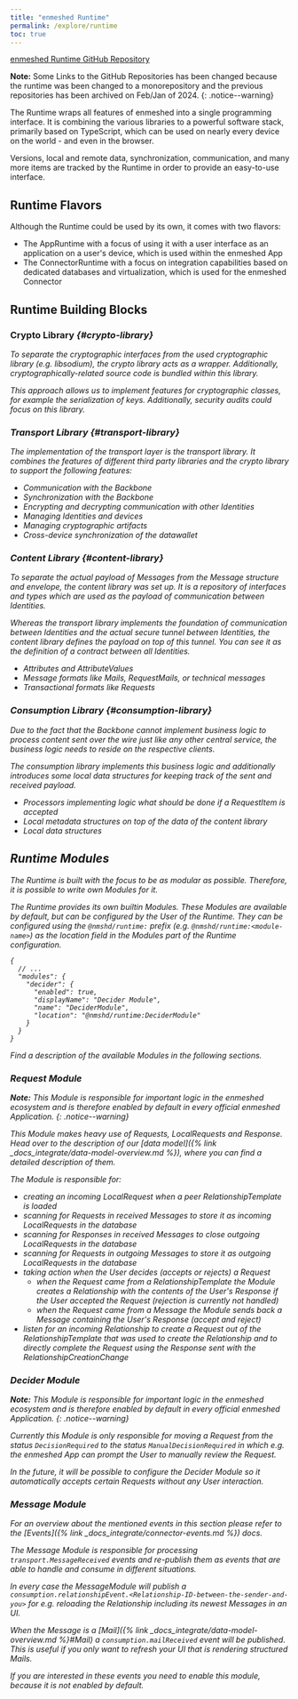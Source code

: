 ```yaml
---
title: "enmeshed Runtime"
permalink: /explore/runtime
toc: true
---
```


[enmeshed Runtime GitHub Repository](https://github.com/nmshd/runtime)

**Note:** Some Links to the GitHub Repositories has been changed because the runtime was been changed to a monorepository and the previous repositories has been archived on Feb/Jan of 2024.
{: .notice--warning}

The Runtime wraps all features of enmeshed into a single programming interface. It is combining the various libraries to a powerful software stack, primarily based on TypeScript, which can be used on nearly every device on the world - and even in the browser.

Versions, local and remote data, synchronization, communication, and many more items are tracked by the Runtime in order to provide an easy-to-use interface.

## Runtime Flavors

Although the Runtime could be used by its own, it comes with two flavors:

- The AppRuntime with a focus of using it with a user interface as an application on a user's device, which is used within the enmeshed App
- The ConnectorRuntime with a focus on integration capabilities based on dedicated databases and virtualization, which is used for the enmeshed Connector

## Runtime Building Blocks

### Crypto Library <a href="https://github.com/nmshd/ts-crypto"><i class="fab fa-fw fa-github"/></a> {#crypto-library}

To separate the cryptographic interfaces from the used cryptographic library (e.g. libsodium), the crypto library acts as a wrapper. Additionally, cryptographically-related source code is bundled within this library.

This approach allows us to implement features for cryptographic classes, for example the serialization of keys. Additionally, security audits could focus on this library.

### Transport Library <a href="https://github.com/nmshd/runtime/tree/main/packages/transport"><i class="fab fa-fw fa-github"/></a> {#transport-library}

The implementation of the transport layer is the transport library. It combines the features of different third party libraries and the crypto library to support the following features:

- Communication with the Backbone
- Synchronization with the Backbone
- Encrypting and decrypting communication with other Identities
- Managing Identities and devices
- Managing cryptographic artifacts
- Cross-device synchronization of the datawallet

### Content Library <a href="https://github.com/nmshd/runtime/tree/main/packages/content"><i class="fab fa-fw fa-github"/></a> {#content-library}

To separate the actual payload of Messages from the Message structure and envelope, the content library was set up. It is a repository of interfaces and types which are used as the payload of communication between Identities.

Whereas the transport library implements the foundation of communication between Identities and the actual secure tunnel between Identities, the content library defines the payload on top of this tunnel. You can see it as the definition of a contract between all Identities.

- Attributes and AttributeValues
- Message formats like Mails, RequestMails, or technical messages
- Transactional formats like Requests

### Consumption Library <a href="https://github.com/nmshd/runtime/tree/main/packages/consumption"><i class="fab fa-fw fa-github"/></a> {#consumption-library}

Due to the fact that the Backbone cannot implement business logic to process content sent over the wire just like any other central service, the business logic needs to reside on the respective clients.

The consumption library implements this business logic and additionally introduces some local data structures for keeping track of the sent and received payload.

- Processors implementing logic what should be done if a RequestItem is accepted
- Local metadata structures on top of the data of the content library
- Local data structures

## Runtime Modules

The Runtime is built with the focus to be as modular as possible. Therefore, it is possible to write own Modules for it.

The Runtime provides its own builtin Modules. These Modules are available by default, but can be configured by the User of the Runtime. They can be configured using the `@nmshd/runtime:` prefix (e.g. `@nmshd/runtime:<module-name>`) as the location field in the Modules part of the Runtime configuration.

```jsonc
{
  // ...
  "modules": {
    "decider": {
      "enabled": true,
      "displayName": "Decider Module",
      "name": "DeciderModule",
      "location": "@nmshd/runtime:DeciderModule"
    }
  }
}
```

Find a description of the available Modules in the following sections.

### Request Module

**Note:** This Module is responsible for important logic in the enmeshed ecosystem and is therefore enabled by default in every official enmeshed Application.
{: .notice--warning}

This Module makes heavy use of Requests, LocalRequests and Response. Head over to the description of our [data model]({% link _docs_integrate/data-model-overview.md %}), where you can find a detailed description of them.

The Module is responsible for:

- creating an incoming LocalRequest when a peer RelationshipTemplate is loaded
- scanning for Requests in received Messages to store it as incoming LocalRequests in the database
- scanning for Responses in received Messages to close outgoing LocalRequests in the database
- scanning for Requests in outgoing Messages to store it as outgoing LocalRequests in the database
- taking action when the User decides (accepts or rejects) a Request
  - when the Request came from a RelationshipTemplate the Module creates a Relationship with the contents of the User's Response if the User accepted the Request (rejection is currently not handled)
  - when the Request came from a Message the Module sends back a Message containing the User's Response (accept and reject)
- listen for an incoming Relationship to create a Request out of the RelationshipTemplate that was used to create the Relationship and to directly complete the Request using the Response sent with the RelationshipCreationChange

### Decider Module

**Note:** This Module is responsible for important logic in the enmeshed ecosystem and is therefore enabled by default in every official enmeshed Application.
{: .notice--warning}

Currently this Module is only responsible for moving a Request from the status `DecisionRequired` to the status `ManualDecisionRequired` in which e.g. the enmeshed App can prompt the User to manually review the Request.

In the future, it will be possible to configure the Decider Module so it automatically accepts certain Requests without any User interaction.

### Message Module

For an overview about the mentioned events in this section please refer to the [Events]({% link _docs_integrate/connector-events.md %}) docs.

The Message Module is responsible for processing `transport.MessageReceived` events and re-publish them as events that are able to handle and consume in different situations.

In every case the MessageModule will publish a `consumption.relationshipEvent.<Relationship-ID-between-the-sender-and-you>` for e.g. reloading the Relationship including its newest Messages in an UI.

When the Message is a [Mail]({% link _docs_integrate/data-model-overview.md %}#Mail) a `consumption.mailReceived` event will be published. This is useful if you only want to refresh your UI that is rendering structured Mails.

If you are interested in these events you need to enable this module, because it is not enabled by default.
